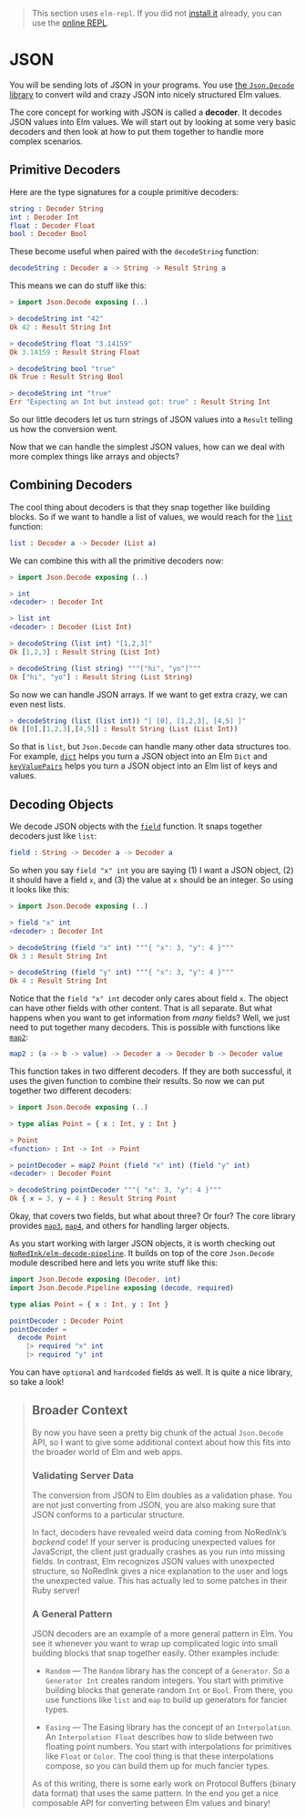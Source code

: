 > This section uses `elm-repl`. If you did not [install it](install.md) already, you can use the [online REPL](http://elmrepl.cuberoot.in/).

# JSON

You will be sending lots of JSON in your programs. You use [the `Json.Decode` library](https://package.elm-lang.org/packages/elm-lang/core/latest/Json-Decode) to convert wild and crazy JSON into nicely structured Elm values.

The core concept for working with JSON is called a **decoder**. It decodes JSON values into Elm values. We will start out by looking at some very basic decoders and then look at how to put them together to handle more complex scenarios.


## Primitive Decoders

Here are the type signatures for a couple primitive decoders:

```elm
string : Decoder String
int : Decoder Int
float : Decoder Float
bool : Decoder Bool
```

These become useful when paired with the `decodeString` function:

```elm
decodeString : Decoder a -> String -> Result String a
```

This means we can do stuff like this:

```elm
> import Json.Decode exposing (..)

> decodeString int "42"
Ok 42 : Result String Int

> decodeString float "3.14159"
Ok 3.14159 : Result String Float

> decodeString bool "true"
Ok True : Result String Bool

> decodeString int "true"
Err "Expecting an Int but instead got: true" : Result String Int
```

So our little decoders let us turn strings of JSON values into a `Result` telling us how the conversion went.

Now that we can handle the simplest JSON values, how can we deal with more complex things like arrays and objects?


## Combining Decoders

The cool thing about decoders is that they snap together like building blocks. So if we want to handle a list of values, we would reach for the [`list`](https://package.elm-lang.org/packages/elm-lang/core/latest/Json-Decode#list) function:

```elm
list : Decoder a -> Decoder (List a)
```

We can combine this with all the primitive decoders now:

```elm
> import Json.Decode exposing (..)

> int
<decoder> : Decoder Int

> list int
<decoder> : Decoder (List Int)

> decodeString (list int) "[1,2,3]"
Ok [1,2,3] : Result String (List Int)

> decodeString (list string) """["hi", "yo"]"""
Ok ["hi", "yo"] : Result String (List String)
```

So now we can handle JSON arrays. If we want to get extra crazy, we can even nest lists.

```elm
> decodeString (list (list int)) "[ [0], [1,2,3], [4,5] ]"
Ok [[0],[1,2,3],[4,5]] : Result String (List (List Int))
```

So that is `list`, but `Json.Decode` can handle many other data structures too. For example, [`dict`](https://package.elm-lang.org/packages/elm-lang/core/latest/Json-Decode#dict) helps you turn a JSON object into an Elm `Dict` and [`keyValuePairs`](https://package.elm-lang.org/packages/elm-lang/core/latest/Json-Decode#keyValuePairs) helps you turn a JSON object into an Elm list of keys and values.


## Decoding Objects

We decode JSON objects with the [`field`](https://package.elm-lang.org/packages/elm-lang/core/latest/Json-Decode#field) function. It snaps together decoders just like `list`:

```elm
field : String -> Decoder a -> Decoder a
```

So when you say `field "x" int` you are saying (1) I want a JSON object, (2) it should have a field `x`, and (3) the value at `x` should be an integer. So using it looks like this:

```elm
> import Json.Decode exposing (..)

> field "x" int
<decoder> : Decoder Int

> decodeString (field "x" int) """{ "x": 3, "y": 4 }"""
Ok 3 : Result String Int

> decodeString (field "y" int) """{ "x": 3, "y": 4 }"""
Ok 4 : Result String Int
```

Notice that the `field "x" int` decoder only cares about field `x`. The object can have other fields with other content. That is all separate. But what happens when you want to get information from *many* fields? Well, we just need to put together many decoders. This is possible with functions like [`map2`](https://package.elm-lang.org/packages/elm-lang/core/latest/Json-Decode#map2):

```elm
map2 : (a -> b -> value) -> Decoder a -> Decoder b -> Decoder value
```

This function takes in two different decoders. If they are both successful, it uses the given function to combine their results. So now we can put together two different decoders:

```elm
> import Json.Decode exposing (..)

> type alias Point = { x : Int, y : Int }

> Point
<function> : Int -> Int -> Point

> pointDecoder = map2 Point (field "x" int) (field "y" int)
<decoder> : Decoder Point

> decodeString pointDecoder """{ "x": 3, "y": 4 }"""
Ok { x = 3, y = 4 } : Result String Point
```

Okay, that covers two fields, but what about three? Or four? The core library provides [`map3`](https://package.elm-lang.org/packages/elm-lang/core/latest/Json-Decode#map3), [`map4`](https://package.elm-lang.org/packages/elm-lang/core/latest/Json-Decode#map4), and others for handling larger objects.

As you start working with larger JSON objects, it is worth checking out [`NoRedInk/elm-decode-pipeline`](https://package.elm-lang.org/packages/NoRedInk/elm-decode-pipeline/latest). It builds on top of the core `Json.Decode` module described here and lets you write stuff like this:

```elm
import Json.Decode exposing (Decoder, int)
import Json.Decode.Pipeline exposing (decode, required)

type alias Point = { x : Int, y : Int }

pointDecoder : Decoder Point
pointDecoder =
  decode Point
    |> required "x" int
    |> required "y" int
```

You can have `optional` and `hardcoded` fields as well. It is quite a nice library, so take a look!


> ## Broader Context
>
> By now you have seen a pretty big chunk of the actual `Json.Decode` API, so I want to give some additional context about how this fits into the broader world of Elm and web apps.
>
> ### Validating Server Data
>
> The conversion from JSON to Elm doubles as a validation phase. You are not just converting from JSON, you are also making sure that JSON conforms to a particular structure.
>
> In fact, decoders have revealed weird data coming from NoRedInk’s *backend* code! If your server is producing unexpected values for JavaScript, the client just gradually crashes as you run into missing fields. In contrast, Elm recognizes JSON values with unexpected structure, so NoRedInk gives a nice explanation to the user and logs the unexpected value. This has actually led to some patches in their Ruby server!
>
> ### A General Pattern
>
> JSON decoders are an example of a more general pattern in Elm. You see it whenever you want to wrap up complicated logic into small building blocks that snap together easily. Other examples include:
>
>   - `Random` &mdash; The `Random` library has the concept of a `Generator`. So a `Generator Int` creates random integers. You start with primitive building blocks that generate random `Int` or `Bool`. From there, you use functions like `list` and `map` to build up generators for fancier types.
>
>   - `Easing` &mdash; The Easing library has the concept of an `Interpolation`. An `Interpolation Float` describes how to slide between two floating point numbers. You start with interpolations for primitives like `Float` or `Color`. The cool thing is that these interpolations compose, so you can build them up for much fancier types.
>
> As of this writing, there is some early work on Protocol Buffers (binary data format) that uses the same pattern. In the end you get a nice composable API for converting between Elm values and binary!
